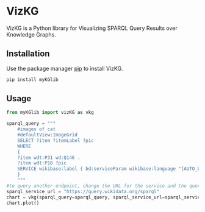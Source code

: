 # VizKG
VizKG is a Python library for Visualizing SPARQL Query Results over Knowledge Graphs.

## Installation
Use the package manager [pip](https://pip.pypa.io/en/stable/) to install VizKG.

```bash
pip install myKGlib
```

## Usage
```python
from myKGlib import vizKG as vkg

sparql_query = """
    #images of cat
    #defaultView:ImageGrid
    SELECT ?item ?itemLabel ?pic
    WHERE
    {
    ?item wdt:P31 wd:Q146 .
    ?item wdt:P18 ?pic
    SERVICE wikibase:label { bd:serviceParam wikibase:language "[AUTO_LANGUAGE],en" }
    }
    """
#to query another endpoint, change the URL for the service and the query
sparql_service_url = "https://query.wikidata.org/sparql"
chart = vkg(sparql_query=sparql_query, sparql_service_url=sparql_service_url, mode='imageGrid')
chart.plot()
```